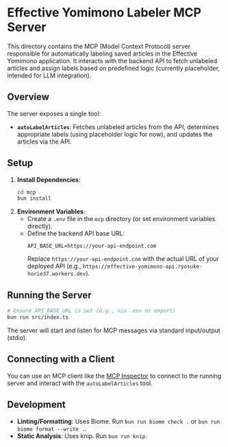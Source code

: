 # Effective Yomimono Labeler MCP Server

This directory contains the MCP (Model Context Protocol) server responsible for automatically labeling saved articles in the Effective Yomimono application. It interacts with the backend API to fetch unlabeled articles and assign labels based on predefined logic (currently placeholder, intended for LLM integration).

## Overview

The server exposes a single tool:

- **`autoLabelArticles`**: Fetches unlabeled articles from the API, determines appropriate labels (using placeholder logic for now), and updates the articles via the API.

## Setup

1.  **Install Dependencies**:
    ```bash
    cd mcp
    bun install
    ```
2.  **Environment Variables**:
    - Create a `.env` file in the `mcp` directory (or set environment variables directly).
    - Define the backend API base URL:
      ```
      API_BASE_URL=https://your-api-endpoint.com
      ```
      Replace `https://your-api-endpoint.com` with the actual URL of your deployed API (e.g., `https://effective-yomimono-api.ryosuke-horie37.workers.dev`).

## Running the Server

```bash
# Ensure API_BASE_URL is set (e.g., via .env or export)
bun run src/index.ts
```

The server will start and listen for MCP messages via standard input/output (stdio).

## Connecting with a Client

You can use an MCP client like the [MCP Inspector](https://github.com/modelcontextprotocol/inspector) to connect to the running server and interact with the `autoLabelArticles` tool.

## Development

- **Linting/Formatting**: Uses Biome. Run `bun run biome check .` or `bun run biome format --write .`.
- **Static Analysis**: Uses knip. Run `bun run knip`.
